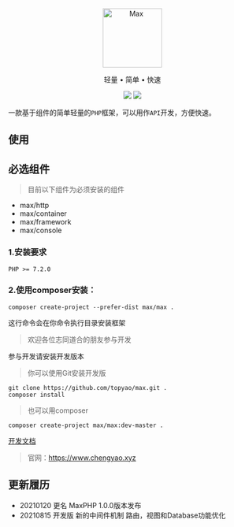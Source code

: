 <br>

<p align="center">
<img src="https://raw.githubusercontent.com/topyao/max/master/public/favicon.ico" width="120" alt="Max">
</p>

<p align="center">轻量 • 简单 • 快速</p>

<p align="center">
<img src="https://img.shields.io/badge/php-%3E%3D7.2.0-brightgreen">
<img src="https://img.shields.io/badge/license-apache%202-blue">
</p>

一款基于组件的简单轻量的`PHP`框架，可以用作`API`开发，方便快速。

## 使用

## 必选组件

> 目前以下组件为必须安装的组件

- max/http
- max/container
- max/framework
- max/console

### 1.安装要求

```
PHP >= 7.2.0
```

### 2.使用composer安装：

```shell
composer create-project --prefer-dist max/max .
```
这行命令会在你命令执行目录安装框架

> 欢迎各位志同道合的朋友参与开发

参与开发请安装开发版本
> 你可以使用Git安装开发版

```shell
git clone https://github.com/topyao/max.git .
composer install
```

> 也可以用composer
```shell
composer create-project max/max:dev-master .
```

<a href="https://www.chengyao.xyz/note/203.html">开发文档</a>

> 官网：https://www.chengyao.xyz

## 更新履历

* 20210120 更名 MaxPHP 1.0.0版本发布
* 20210815 开发版
    新的中间件机制
    路由，视图和Database功能优化
